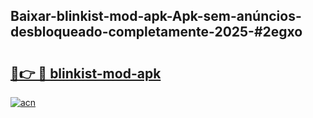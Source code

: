 ## Baixar-blinkist-mod-apk-Apk-sem-anúncios-desbloqueado-completamente-2025-#2egxo

# <h2><a href="https://ainizakaria.my?title=blinkist-mod-apk&ref=20M">🔗👉 🔴 blinkist-mod-apk</a></h2>

[![acn](https://github.com/user-attachments/assets/0f9c940e-d8b0-45ae-aac7-cd30a18b3e1c)](https://ainizakaria.my?title=blinkist-mod-apk&ref=20M)

